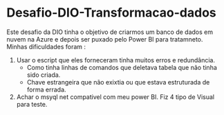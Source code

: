 # Desafio-DIO-Transformacao-dados
Este desafio da DIO tinha o objetivo de criarmos um banco de dados em nuvem na Azure e depois ser puxado pelo Power BI para tratamneto.
Minhas dificuldades foram :
1) Usar o escript que eles forneceram tinha muitos erros e redundância.
     * Como tinha linhas de comandos que deletava tabela que não tinha sido criada.
     * Chave estrangeira que não exixtia ou que estava estruturada de forma errada.
3) Achar o msyql net compativel com meu power BI.
Fiz 4 tipo de Visual para teste.

